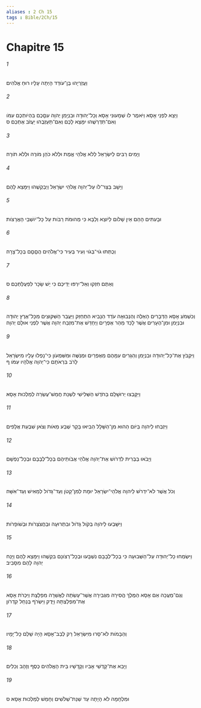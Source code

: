 ```yaml
---
aliases : 2 Ch 15
tags : Bible/2Ch/15
---
```


# Chapitre 15

###### 1
וַעֲזַרְיָהוּ בֶּן־עֹודֵד הָיְתָה עָלָיו רוּחַ אֱלֹהִים׃
###### 2
וַיֵּצֵא לִפְנֵי אָסָא וַיֹּאמֶר לֹו שְׁמָעוּנִי אָסָא וְכָל־יְהוּדָה וּבִנְיָמִן יְהוָה עִםָּכֶם בִּהְיֹותְכֶם עִמֹּו וְאִם־תִּדְרְשֻׁהוּ יִמָּצֵא לָכֶם וְאִם־תַּעַזְבֻהוּ יַעֲזֹב אֶתְכֶם׃ ס
###### 3
וְיָמִים רַבִּים לְיִשְׂרָאֵל לְלֹא אֱלֹהֵי אֱמֶת וּלְלֹא כֹּהֵן מֹורֶה וּלְלֹא תֹורָה׃
###### 4
וַיָּשָׁב בַּצַּר־לֹו עַל־יְהוָה אֱלֹהֵי יִשְׂרָאֵל וַיְבַקְשֻׁהוּ וַיִּמָּצֵא לָהֶם׃
###### 5
וּבָעִתִּים הָהֵם אֵין שָׁלֹום לַיֹּוצֵא וְלַבָּא כִּי מְהוּמֹת רַבֹּות עַל כָּל־יֹושְׁבֵי הָאֲרָצֹות׃
###### 6
וְכֻתְּתוּ גֹוי־בְּגֹוי וְעִיר בְּעִיר כִּי־אֱלֹהִים הֲםָםָם בְּכָל־צָרָה׃
###### 7
וְאַתֶּם חִזְקוּ וְאַל־יִרְפּוּ יְדֵיכֶם כִּי יֵשׁ שָׂכָר לִפְעֻלַּתְכֶם׃ ס
###### 8
וְכִשְׁמֹעַ אָסָא הַדְּבָרִים הָאֵלֶּה וְהַנְּבוּאָה עֹדֵד הַנָּבִיא הִתְחַזַּק וַיַּעֲבֵר הַשִּׁקּוּצִים מִכָּל־אֶרֶץ יְהוּדָה וּבִנְיָמִן וּמִן־הֶעָרִים אֲשֶׁר לָכַד מֵהַר אֶפְרָיִם וַיְחַדֵּשׁ אֶת־מִזְבַּח יְהוָה אֲשֶׁר לִפְנֵי אוּלָם יְהוָה׃
###### 9
וַיִּקְבֹּץ אֶת־כָּל־יְהוּדָה וּבִנְיָמִן וְהַגָּרִים עִמָּהֶם מֵאֶפְרַיִם וּמְנַשֶּׁה וּמִשִּׁמְעֹון כִּי־נָפְלוּ עָלָיו מִיִּשְׂרָאֵל לָרֹב בִּרְאֹתָם כִּי־יְהוָה אֱלֹהָיו עִמֹּו׃ ף
###### 10
וַיִּקָּבְצוּ יְרוּשָׁלִַם בַּחֹדֶשׁ הַשְּׁלִישִׁי לִשְׁנַת חֲמֵשׁ־עֶשְׂרֵה לְמַלְכוּת אָסָא׃
###### 11
וַיִּזְבְּחוּ לַיהוָה בַּיֹּום הַהוּא מִן־הַשָּׁלָל הֵבִיאוּ בָּקָר שְׁבַע מֵאֹות וְצֹאן שִׁבְעַת אֲלָפִים׃
###### 12
וַיָּבֹאוּ בַבְּרִית לִדְרֹושׁ אֶת־יְהוָה אֱלֹהֵי אֲבֹותֵיהֶם בְּכָל־לְבָבָם וּבְכָל־נַפְשָׁם׃
###### 13
וְכֹל אֲשֶׁר לֹא־יִדְרֹשׁ לַיהוָה אֱלֹהֵי־יִשְׂרָאֵל יוּמָת לְמִן־קָטֹן וְעַד־גָּדֹול לְמֵאִישׁ וְעַד־אִשָּׁה׃
###### 14
וַיִּשָּׁבְעוּ לַיהוָה בְּקֹול גָּדֹול וּבִתְרוּעָה וּבַחֲצֹצְרֹות וּבְשֹׁופָרֹות׃
###### 15
וַיִּשְׂמְחוּ כָל־יְהוּדָה עַל־הַשְּׁבוּעָה כִּי בְכָל־לְבָבָם נִשְׁבָּעוּ וּבְכָל־רְצֹונָם בִּקְשֻׁהוּ וַיִּמָּצֵא לָהֶם וַיָּנַח יְהוָה לָהֶם מִסָּבִיב׃
###### 16
וְגַם־מַעֲכָה אֵם אָסָא הַמֶּלֶךְ הֱסִירָהּ מִגְּבִירָה אֲשֶׁר־עָשְׂתָה לַאֲשֵׁרָה מִפְלָצֶת וַיִּכְרֹת אָסָא אֶת־מִפְלַצְתָּהּ וַיָּדֶק וַיִּשְׂרֹף בְּנַחַל קִדְרֹון׃
###### 17
וְהַבָּמֹות לֹא־סָרוּ מִיִּשְׂרָאֵל רַק לְבַב־אָסָא הָיָה שָׁלֵם כָּל־יָמָיו׃
###### 18
וַיָּבֵא אֶת־קָדְשֵׁי אָבִיו וְקָדָשָׁיו בֵּית הָאֱלֹהִים כֶּסֶף וְזָהָב וְכֵלִים׃
###### 19
וּמִלְחָמָה לֹא הָיָתָה עַד שְׁנַת־שְׁלֹשִׁים וְחָמֵשׁ לְמַלְכוּת אָסָא׃ ס

